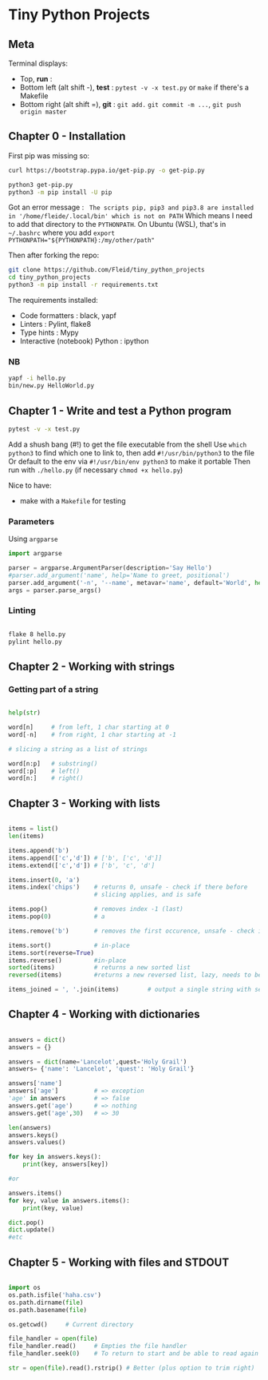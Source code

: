 # Tiny Python Projects

## Meta

Terminal displays:
- Top, **run** :
- Bottom left (alt shift -), **test** : `pytest -v -x test.py` or `make` if there's a Makefile
- Bottom right (alt shift =), **git** : `git add.` `git commit -m ...`, `git push origin master`

## Chapter 0 - Installation

First pip was missing so:

```BASH
curl https://bootstrap.pypa.io/get-pip.py -o get-pip.py

python3 get-pip.py
python3 -m pip install -U pip
```

Got an error message : ` The scripts pip, pip3 and pip3.8 are installed in '/home/fleide/.local/bin' which is not on PATH`
Which means I need to add that directory to the `PYTHONPATH`.
On Ubuntu (WSL), that's in `~/.bashrc` where you add `export PYTHONPATH="${PYTHONPATH}:/my/other/path"`

Then after forking the repo:

```BASH
git clone https://github.com/Fleid/tiny_python_projects
cd tiny_python_projects
python3 -m pip install -r requirements.txt
```
The requirements installed:
- Code formatters : black, yapf
- Linters : Pylint, flake8
- Type hints : Mypy
- Interactive (notebook) Python : ipython

### NB

```BASH
yapf -i hello.py
bin/new.py HelloWorld.py
```

## Chapter 1 - Write and test a Python program

```BASH
pytest -v -x test.py
```

Add a shush bang (#!) to get the file executable from the shell
Use `which python3` to find which one to link to, then add `#!/usr/bin/python3` to the file
Or default to the env via `#!/usr/bin/env python3` to make it portable
Then run with `./hello.py` (if necessary `chmod +x hello.py`)

Nice to have:
- make with a `Makefile` for testing

### Parameters

Using `argparse`


```PYTHON
import argparse

parser = argparse.ArgumentParser(description='Say Hello')
#parser.add_argument('name', help='Name to greet, positional')
parser.add_argument('-n', '--name', metavar='name', default='World', help='Name to greet, optional')
args = parser.parse_args()
```

### Linting

```BASH

flake 8 hello.py
pylint hello.py

```


## Chapter 2 - Working with strings

### Getting part of a string

```PYTHON

help(str)

word[n]     # from left, 1 char starting at 0
word[-n]    # from right, 1 char starting at -1

# slicing a string as a list of strings

word[n:p]   # substring()
word[:p]    # left()
word[n:]    # right()

```

## Chapter 3 - Working with lists

```PYTHON

items = list()
len(items)

items.append('b')
items.append(['c','d']) # ['b', ['c', 'd']]
items.extend(['c','d']) # ['b', 'c', 'd']

items.insert(0, 'a')
items.index('chips')    # returns 0, unsafe - check if there before
                        # slicing applies, and is safe

items.pop()             # removes index -1 (last)
items.pop(0)            # a

items.remove('b')       # removes the first occurence, unsafe - check if there before

items.sort()            # in-place
items.sort(reverse=True)
items.reverse()         #in-place
sorted(items)           # returns a new sorted list
reversed(items)         #returns a new reversed list, lazy, needs to be invoked via list(...)

items_joined = ', '.join(items)        # output a single string with separator


```

## Chapter 4 - Working with dictionaries

```PYTHON

answers = dict()
answers = {}

answers = dict(name='Lancelot',quest='Holy Grail')
answers= {'name': 'Lancelot', 'quest': 'Holy Grail'}

answers['name']
answers['age']          # => exception
'age' in answers        # => false
answers.get('age')      # => nothing
answers.get('age',30)   # => 30

len(answers)
answers.keys()
answers.values()

for key in answers.keys():
    print(key, answers[key])

#or

answers.items()
for key, value in answers.items():
    print(key, value)

dict.pop()
dict.update()
#etc

```

## Chapter 5 - Working with files and STDOUT

```PYTHON

import os
os.path.isfile('haha.csv')
os.path.dirname(file)
os.path.basename(file)

os.getcwd()     # Current directory

file_handler = open(file)
file_handler.read()     # Empties the file handler
file_handler.seek(0)    # To return to start and be able to read again

str = open(file).read().rstrip() # Better (plus option to trim right)

```